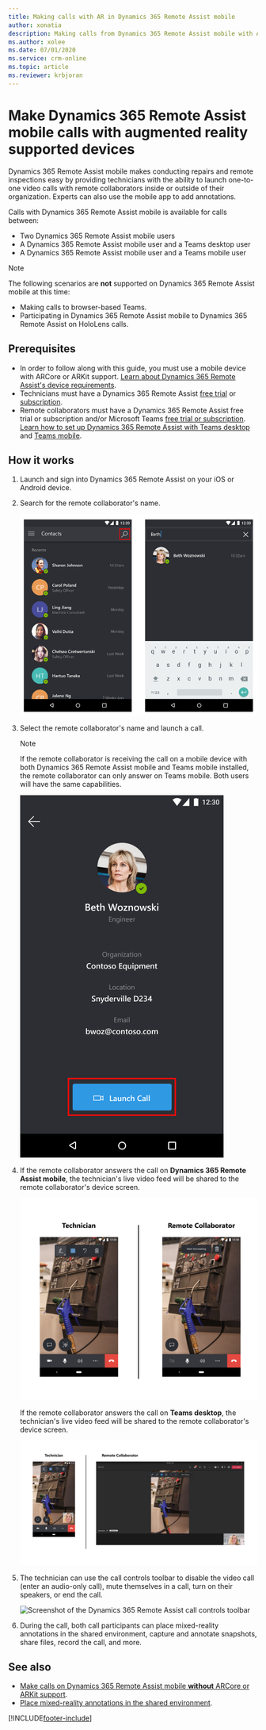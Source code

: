 ```yaml
---
title: Making calls with AR in Dynamics 365 Remote Assist mobile
author: xonatia
description: Making calls from Dynamics 365 Remote Assist mobile with AR support 
ms.author: xolee
ms.date: 07/01/2020 
ms.service: crm-online
ms.topic: article
ms.reviewer: krbjoran
---
```

# Make Dynamics 365 Remote Assist mobile calls with augmented reality supported devices

Dynamics 365 Remote Assist mobile makes conducting repairs and remote inspections easy by providing technicians with the ability to launch one-to-one video calls with remote collaborators inside or outside of their organization. Experts can also use the mobile app to add annotations.

Calls with Dynamics 365 Remote Assist mobile is available for calls between:

- Two Dynamics 365 Remote Assist mobile users
- A Dynamics 365 Remote Assist mobile user and a Teams desktop user
- A Dynamics 365 Remote Assist mobile user and a Teams mobile user

> [!NOTE]
> The following scenarios are **not** supported on Dynamics 365 Remote Assist mobile at this time:
>
> - Making calls to browser-based Teams.
> - Participating in Dynamics 365 Remote Assist mobile to Dynamics 365 Remote Assist on HoloLens calls.

## Prerequisites

- In order to follow along with this guide, you must use a mobile device with ARCore or ARKit support. [Learn about Dynamics 365 Remote Assist's device requirements](../requirements.md).
- Technicians must have a Dynamics 365 Remote Assist [free trial](../try-remote-assist.md) or [subscription](../buy-remote-assist.md).
- Remote collaborators must have a Dynamics 365 Remote Assist free trial or subscription and/or Microsoft Teams [free trial or subscription](https://www.microsoft.com/microsoft-365/microsoft-teams/group-chat-software). [Learn how to set up Dynamics 365 Remote Assist with Teams desktop](../teams-pc-all.md) and [Teams mobile](../teams-mobile-all.md).

## How it works

1. Launch and sign into Dynamics 365 Remote Assist on your iOS or Android device.

2. Search for the remote collaborator's name.

   ![Screenshot of Dynamics 365 Remote Assist mobile, showing the contacts screen and highlighting the search icon.](./media/calls_2.png "Search")

3. Select the remote collaborator's name and launch a call.

   > [!NOTE]
   > If the remote collaborator is receiving the call on a mobile device with both Dynamics 365 Remote Assist mobile and Teams mobile installed, the remote collaborator can only answer on Teams mobile. Both users will have the same capabilities.

   ![Screenshot of Dynamics 365 Remote Assist mobile showing the Launch Call button.](./media/calls_3.png)

4. If the remote collaborator answers the call on **Dynamics 365 Remote Assist mobile**, the technician's live video feed will be shared to the remote collaborator's device screen.

   ![Screenshot of Dynamics 365 Remote Assist mobile to Dynamics 365 Remote Assist mobile call.](./media/ram-ram_toolbar.png)

   If the remote collaborator answers the call on **Teams desktop**, the technician's live video feed will be shared to the remote collaborator's device screen.

   ![Screenshot of a Dynamics 365 Remote Assist mobile to Microsoft Teams call.](./media/ram-teams-video.png)

5. The technician can use the call controls toolbar to disable the video call (enter an audio-only call), mute themselves in a call, turn on their speakers, or end the call. 

   ![Screenshot of the Dynamics 365 Remote Assist call controls toolbar](./media/call-controls-toolbar.PNG)

6. During the call, both call participants can place mixed-reality annotations in the shared environment, capture and annotate snapshots, share files, record the call, and more.

## See also

- [Make calls on Dynamics 365 Remote Assist mobile **without** ARCore or ARKit support](./calls-using-devices-without-ar.md).
- [Place mixed-reality annotations in the shared environment](./annotate-shared-environment.md).


[!INCLUDE[footer-include](../../includes/footer-banner.md)]
